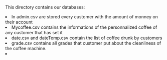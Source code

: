 <p>
  This directory contains our databases:
  <li>In admin.csv are stored every customer with the amount of monney on their account </li>
  <li>Mycoffee.csv contains the informations of the personnalized coffee of any customer that has set it</li>
  <li>date.csv and dateTemp.csv contain the list of coffee drunk by customers</li>
  <li>grade.csv contains all grades that customer put about the cleanliness of the coffee machine.<li>
</p>
